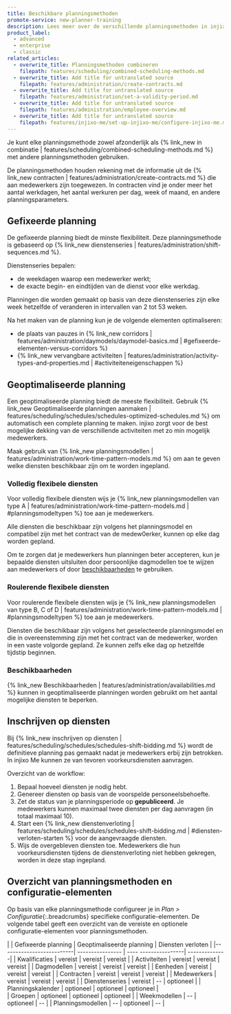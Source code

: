 ```yaml
---
title: Beschikbare planningsmethoden
promote-service: new-planner-training
description: Lees meer over de verschillende planningsmethoden in injixo.
product_label:
  - advanced
  - enterprise
  - classic
related_articles:
  - overwrite_title: Planningsmethoden combineren
    filepath: features/scheduling/combined-scheduling-methods.md
  - overwrite_title: Add title for untranslated source
    filepath: features/administration/create-contracts.md
  - overwrite_title: Add title for untranslated source
    filepath: features/administration/set-a-validity-period.md
  - overwrite_title: Add title for untranslated source
    filepath: features/administration/employee-overview.md
  - overwrite_title: Add title for untranslated source
    filepath: features/injixo-me/set-up-injixo-me/configure-injixo-me.md
---
```


Je kunt elke planningsmethode zowel afzonderlijk als {% link_new in combinatie | features/scheduling/combined-scheduling-methods.md %} met andere planningsmethoden gebruiken.

De planningsmethoden houden rekening met de informatie uit de {% link_new contracten | features/administration/create-contracts.md %} die aan medewerkers zijn toegewezen. In contracten vind je onder meer het aantal werkdagen, het aantal werkuren per dag, week of maand, en andere planningsparameters.

## Gefixeerde planning

De gefixeerde planning biedt de minste flexibiliteit. Deze planningsmethode is gebaseerd op {% link_new dienstenseries | features/administration/shift-sequences.md %}.

Dienstenseries bepalen:

- de weekdagen waarop een medewerker werkt;
- de exacte begin- en eindtijden van de dienst voor elke werkdag.

Planningen die worden gemaakt op basis van deze dienstenseries zijn elke week hetzelfde of veranderen in intervallen van 2 tot 53 weken.

Na het maken van de planning kun je de volgende elementen optimaliseren:

- de plaats van pauzes in {% link_new corridors | features/administration/daymodels/daymodel-basics.md | #gefixeerde-elementen-versus-corridors %}
- {% link_new vervangbare activiteiten | features/administration/activity-types-and-properties.md | #activiteiteneigenschappen %}

## Geoptimaliseerde planning

Een geoptimaliseerde planning biedt de meeste flexibiliteit. Gebruik {% link_new Geoptimaliseerde planningen aanmaken | features/scheduling/schedules/schedules-optimized-schedules.md %} om automatisch een complete planning te maken. injixo zorgt voor de best mogelijke dekking van de verschillende activiteiten met zo min mogelijk medewerkers.

Maak gebruik van {% link_new planningsmodellen | features/administration/work-time-pattern-models.md %} om aan te geven welke diensten beschikbaar zijn om te worden ingepland.

### Volledig flexibele diensten

Voor volledig flexibele diensten wijs je {% link_new planningsmodellen van type A | features/administration/work-time-pattern-models.md | #planningsmodeltypen %} toe aan je medewerkers.

Alle diensten die beschikbaar zijn volgens het planningsmodel en compatibel zijn met het contract van de medew0erker, kunnen op elke dag worden gepland.

Om te zorgen dat je medewerkers hun planningen beter accepteren, kun je bepaalde diensten uitsluiten door persoonlijke dagmodellen toe te wijzen aan medewerkers of door [beschikbaarheden](#beschikbaarheden) te gebruiken. 

### Roulerende flexibele diensten

Voor roulerende flexibele diensten wijs je {% link_new planningsmodellen van type B, C of D | features/administration/work-time-pattern-models.md | #planningsmodeltypen %} toe aan je medewerkers.

Diensten die beschikbaar zijn volgens het geselecteerde planningsmodel en die in overeenstemming zijn met het contract van de medewerker, worden in een vaste volgorde gepland. Ze kunnen zelfs elke dag op hetzelfde tijdstip beginnen.

### Beschikbaarheden

{% link_new Beschikbaarheden | features/administration/availabilities.md %} kunnen in geoptimaliseerde planningen worden gebruikt om het aantal mogelijke diensten te beperken.

## Inschrijven op diensten

Bij {% link_new inschrijven op diensten | features/scheduling/schedules/schedules-shift-bidding.md %} wordt de definitieve planning pas gemaakt nadat je medewerkers erbij zijn betrokken. In injixo Me kunnen ze van tevoren voorkeursdiensten aanvragen.

Overzicht van de workflow:

1. Bepaal hoeveel diensten je nodig hebt.
2. Genereer diensten op basis van de voorspelde personeelsbehoefte.
3. Zet de status van je planningsperiode op **gepubliceerd**. Je medewerkers kunnen maximaal twee diensten per dag aanvragen (in totaal maximaal 10).
4. Start een {% link_new dienstenverloting | features/scheduling/schedules/schedules-shift-bidding.md | #diensten-verloten-starten %} voor de aangevraagde diensten.
5. Wijs de overgebleven diensten toe. Medewerkers die hun voorkeursdiensten tijdens de dienstenverloting niet hebben gekregen, worden in deze stap ingepland.

## Overzicht van planningsmethoden en configuratie-elementen

Op basis van elke planningsmethode configureer je in _Plan > Configuratie_{:.breadcrumbs} specifieke configuratie-elementen. De volgende tabel geeft een overzicht van de vereiste en optionele configuratie-elementen voor planningsmethoden.

|                          | Gefixeerde planning  | Geoptimaliseerde planning | Diensten verloten |
|--------------------------| ----------------  | ---- ----------------| --------------|
| Kwalificaties            | vereist          | vereist              | vereist       |
| Activiteiten            | vereist          | vereist              | vereist       |
| Dagmodellen             | vereist          | vereist              | vereist       |
| Eenheden                 | vereist         | vereist              | vereist       |
| Contracten               | vereist          | vereist              | vereist       |
| Medewerkers              | vereist          | vereist              | vereist      |
| Dienstenseries           | vereist          | --                   | optioneel      |
| Planningskalender        | optioneel          | optioneel             | optioneel      |  
| Groepen                  | optioneel          | optioneel             | optioneel      | 
| Weekmodellen             | --                | optioneel             | --            |
| Planningsmodellen        | --                | optioneel             | --            |